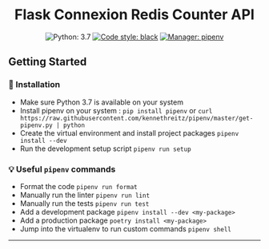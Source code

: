 <div style="text-align: center;">

# Flask Connexion Redis Counter API

![Python: 3.7](https://img.shields.io/badge/python-3.7-blue.svg)
[![Code style: black](https://img.shields.io/badge/code%20style-black-000000.svg)](https://github.com/python/black)
[![Manager: pipenv](https://img.shields.io/badge/manager-pipenv-brightgreen.svg)](https://github.com/pypa/pipenv)

</div>


## Getting Started
### :hammer: Installation
- Make sure Python 3.7 is available on your system
- Install pipenv on your system : `pip install pipenv` or `curl https://raw.githubusercontent.com/kennethreitz/pipenv/master/get-pipenv.py | python`
- Create the virtual environment and install project packages `pipenv install --dev`
- Run the development setup script `pipenv run setup`

### :bulb: Useful `pipenv` commands

- Format the code `pipenv run format`
- Manually run the linter `pipenv run lint`
- Manually run the tests `pipenv run test`
- Add a development package `pipenv install --dev <my-package>`
- Add a production package `poetry install <my-package>`
- Jump into the virtualenv to run custom commands `pipenv shell`
---